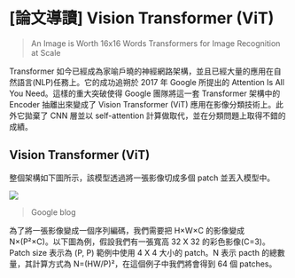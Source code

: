 # [論文導讀] Vision Transformer (ViT)
> An Image is Worth 16x16 Words Transformers for Image Recognition at Scale

Transformer 如今已經成為家喻戶曉的神經網路架構，並且已經大量的應用在自然語言(NLP)任務上。它的成功追朔於 2017 年 Google 所提出的 Attention Is All You Need。這樣的重大突破使得 Google 團隊將這一套 Transformer 架構中的 Encoder 抽離出來變成了 Vision Transformer (ViT) 應用在影像分類技術上。此外它拋棄了 CNN 層並以 self-attention 計算做取代，並在分類問題上取得不錯的成績。


## Vision Transformer (ViT)
整個架構如下圖所示，該模型透過將一張影像切成多個 patch 並丟入模型中。

![](https://1.bp.blogspot.com/-_mnVfmzvJWc/X8gMzhZ7SkI/AAAAAAAAG24/8gW2AHEoqUQrBwOqjhYB37A7OOjNyKuNgCLcBGAsYHQ/s16000/image1.gif)
> Google blog 

為了將一張影像變成一個序列編碼，我們需要把 H×W×C 的影像變成 N×(P²×C)。以下圖為例，假設我們有一張寬高 32 X 32 的彩色影像(C=3)。Patch size 表示為 (P, P) 範例中使用 4 X 4 大小的 patch。N 表示 pacth 的總數量，其計算方式為 N=(HW/P)²，在這個例子中我們將會得到 64 個 patches。

